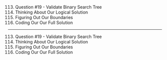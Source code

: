 113. Question #19 - Validate Binary Search Tree
114. Thinking About Our Logical Solution
115. Figuring Out Our Boundaries
116. Coding Our Our Full Solution

---

113. Question #19 - Validate Binary Search Tree
114. Thinking About Our Logical Solution
115. Figuring Out Our Boundaries
116. Coding Our Our Full Solution
